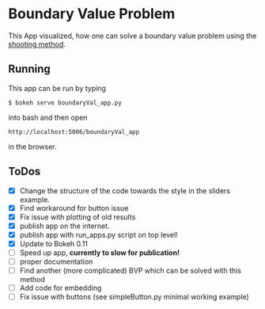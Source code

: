 # Boundary Value Problem
This App visualized, how one can solve a boundary value problem using the [shooting method](https://en.wikipedia.org/wiki/Shooting_method).

## Running
This app can be run by typing
```
$ bokeh serve boundaryVal_app.py
```
into bash and then open
```
http://localhost:5006/boundaryVal_app
```
in the browser.

## ToDos
- [x] Change the structure of the code towards the style in the sliders example.
- [x] Find workaround for button issue
- [x] Fix issue with plotting of old results
- [x] publish app on the internet.
- [x] publish app with run_apps.py script on top level!
- [x] Update to Bokeh 0.11
- [ ] Speed up app, **currently to slow for publication!**
- [ ] proper documentation
- [ ] Find another (more complicated) BVP which can be solved with this method
- [ ] Add code for embedding
- [ ] Fix issue with buttons (see simpleButton.py minimal working example)
